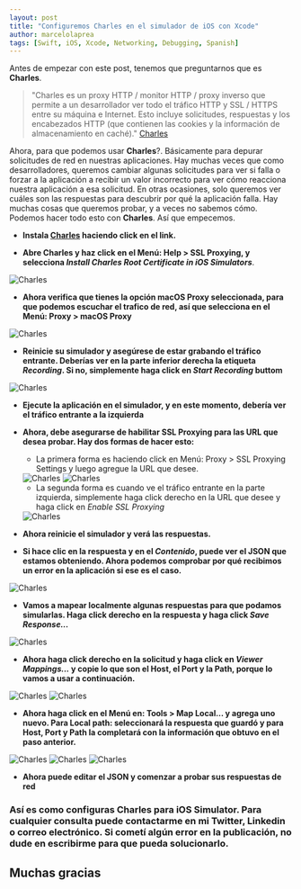 ```yaml
---
layout: post
title: "Configuremos Charles en el simulador de iOS con Xcode"
author: marcelolaprea
tags: [Swift, iOS, Xcode, Networking, Debugging, Spanish]
---
```


Antes de empezar con este post, tenemos que preguntarnos que es **Charles**. 

> "Charles es un proxy HTTP / monitor HTTP / proxy inverso que permite a un desarrollador ver todo el tráfico HTTP y SSL / HTTPS entre su máquina e Internet. Esto incluye solicitudes, respuestas y los encabezados HTTP (que contienen las cookies y la información de almacenamiento en caché)." 
<a href="https://www.charlesproxy.com" target="_blank">Charles</a>

Ahora, para que podemos usar **Charles**?. Básicamente para depurar solicitudes de red en nuestras aplicaciones. Hay muchas veces que como desarrolladores, queremos cambiar algunas solicitudes para ver si falla o forzar a la aplicación a recibir un valor incorrecto para ver cómo reacciona nuestra aplicación a esa solicitud. En otras ocasiones, solo queremos ver cuáles son las respuestas para descubrir por qué la aplicación falla. Hay muchas cosas que queremos probar, y a veces no sabemos cómo. Podemos hacer todo esto con **Charles**. Así que 
empecemos.

* **Instala <a href="https://www.charlesproxy.com/download/" target="_blank">Charles</a> haciendo click en el link.**

* **Abre Charles y haz click en el Menú: Help > SSL Proxying, y selecciona *Install Charles Root Certificate in iOS Simulators***.

<img src="/assets/img/posts/2020-01-18-Setup-Charles-in-Simulator-xcode/p1.png" alt="Charles">

* **Ahora verifica que tienes la opción macOS Proxy seleccionada, para que podemos escuchar el trafico de red, así que selecciona en el Menú: Proxy > macOS Proxy**

<img src="/assets/img/posts/2020-01-18-Setup-Charles-in-Simulator-xcode/p2.png" alt="Charles">

* **Reinicie su simulador y asegúrese de estar grabando el tráfico entrante. Deberías ver en la parte inferior derecha la etiqueta *Recording*. Si no, simplemente haga click en *Start Recording* buttom**

<img src="/assets/img/posts/2020-01-18-Setup-Charles-in-Simulator-xcode/p3.png" alt="Charles">

* **Ejecute la aplicación en el simulador, y en este momento, debería ver el tráfico entrante a la izquierda**

* **Ahora, debe asegurarse de habilitar SSL Proxying para las URL que desea probar. Hay dos formas de hacer esto:**


   * La primera forma es haciendo click en Menú: Proxy > SSL Proxying Settings y luego agregue la URL que desee.

   <img src="/assets/img/posts/2020-01-18-Setup-Charles-in-Simulator-xcode/p4.png" alt="Charles">


   <img src="/assets/img/posts/2020-01-18-Setup-Charles-in-Simulator-xcode/p5.png" alt="Charles">


   * La segunda forma es cuando ve el tráfico entrante en la parte izquierda, simplemente haga click derecho en la URL que desee y haga click en *Enable SSL Proxying*

   <img src="/assets/img/posts/2020-01-18-Setup-Charles-in-Simulator-xcode/p6.png" alt="Charles">

* **Ahora reinicie el simulador y verá las respuestas.**

* **Si hace clic en la respuesta y en el *Contenido*, puede ver el JSON que estamos obteniendo. Ahora podemos comprobar por qué recibimos un error en la aplicación si ese es el caso.**

<img src="/assets/img/posts/2020-01-18-Setup-Charles-in-Simulator-xcode/p7.png" alt="Charles">

* **Vamos a mapear localmente algunas respuestas para que podamos simularlas. Haga click derecho en la respuesta y haga click *Save Response...***

<img src="/assets/img/posts/2020-01-18-Setup-Charles-in-Simulator-xcode/p8.png" alt="Charles">

* **Ahora haga click derecho en la solicitud y haga click en *Viewer Mappings...* y copie lo que son el Host, el Port y la Path, porque lo vamos a usar a continuación.**

<img src="/assets/img/posts/2020-01-18-Setup-Charles-in-Simulator-xcode/p9.png" alt="Charles">

<img src="/assets/img/posts/2020-01-18-Setup-Charles-in-Simulator-xcode/p10.png" alt="Charles">

* **Ahora haga click en el Menú en: Tools > Map Local... y agrega uno nuevo. Para Local path: seleccionará la respuesta que guardó y para Host, Port y Path la completará con la información que obtuvo en el paso anterior.**

<img src="/assets/img/posts/2020-01-18-Setup-Charles-in-Simulator-xcode/p11.png" alt="Charles">

<img src="/assets/img/posts/2020-01-18-Setup-Charles-in-Simulator-xcode/p12.png" alt="Charles">

<img src="/assets/img/posts/2020-01-18-Setup-Charles-in-Simulator-xcode/p13.png" alt="Charles">

* **Ahora puede editar el JSON y comenzar a probar sus respuestas de red**

### Así es como configuras Charles para iOS Simulator. Para cualquier consulta puede contactarme en mi Twitter, Linkedin o correo electrónico. Si cometí algún error en la publicación, no dude en escribirme para que pueda solucionarlo.

## Muchas gracias